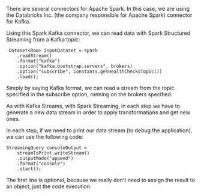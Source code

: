 There are several connectors for Apache Spark. In this case, we are using the Databricks Inc. (the company responsible for Apache Spark) connector for Kafka.

Using this Spark Kafka connector, we can read data with Spark Structured Streaming from a Kafka topic:

```
 Dataset<Row> inputDataset = spark
    .readStream()
    .format("kafka")
    .option("kafka.bootstrap.servers", brokers)
    .option("subscribe", Constants.getHealthChecksTopic())
    .load();
````

Simply by saying Kafka format, we can read a stream from the topic specified in the subscribe option, running on the brokers specified.


As with Kafka Streams, with Spark Streaming, in each step we have to generate a new data stream in order to apply transformations and get new ones.

In each step, if we need to print our data stream (to debug the application), we can use the following code:

```
StreamingQuery consoleOutput =
    streamToPrint.writeStream()
    .outputMode("append")
    .format("console")
    .start();
```

The first line is optional, because we really don't need to assign the result to an object, just the code execution.